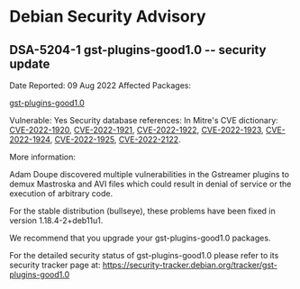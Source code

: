 
Debian Security Advisory
========================


DSA-5204-1 gst-plugins-good1.0 -- security update
-------------------------------------------------



Date Reported:
09 Aug 2022
Affected Packages:

[gst-plugins-good1.0](https://packages.debian.org/src:gst-plugins-good1.0)

Vulnerable:
Yes
Security database references:
In Mitre's CVE dictionary: [CVE-2022-1920](https://security-tracker.debian.org/tracker/CVE-2022-1920), [CVE-2022-1921](https://security-tracker.debian.org/tracker/CVE-2022-1921), [CVE-2022-1922](https://security-tracker.debian.org/tracker/CVE-2022-1922), [CVE-2022-1923](https://security-tracker.debian.org/tracker/CVE-2022-1923), [CVE-2022-1924](https://security-tracker.debian.org/tracker/CVE-2022-1924), [CVE-2022-1925](https://security-tracker.debian.org/tracker/CVE-2022-1925), [CVE-2022-2122](https://security-tracker.debian.org/tracker/CVE-2022-2122).  

More information:

Adam Doupe discovered multiple vulnerabilities in the Gstreamer plugins
to demux Mastroska and AVI files which could result in denial of service
or the execution of arbitrary code.


For the stable distribution (bullseye), these problems have been fixed in
version 1.18.4-2+deb11u1.


We recommend that you upgrade your gst-plugins-good1.0 packages.


For the detailed security status of gst-plugins-good1.0 please refer to
its security tracker page at:
<https://security-tracker.debian.org/tracker/gst-plugins-good1.0>





